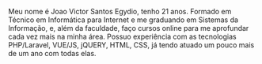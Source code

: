 Meu nome é Joao Victor Santos Egydio, tenho 21 anos. 
Formado em Técnico em Informática para Internet e me graduando em Sistemas da Informação, e, além da faculdade, faço cursos online para me aprofundar cada vez mais na minha área.
Possuo experiência com as tecnologias PHP/Laravel, VUE/JS, jQUERY, HTML, CSS, já tendo atuado um pouco mais de um ano com todas elas.

<!---
Egydiio/Egydiio is a ✨ special ✨ repository because its `README.md` (this file) appears on your GitHub profile.
You can click the Preview link to take a look at your changes.
--->
